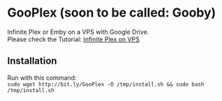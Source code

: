 # GooPlex (soon to be called: Gooby)
Infinite Plex or Emby on a VPS with Google Drive.  
Please check the Tutorial: [Infinite Plex on VPS](http://bit.ly/TechPerplexed "How to create an infinite media server using a VPS and Cloud service")  
## Installation
Run with this command:  
`sudo wget http://bit.ly/GooPlex -O /tmp/install.sh && sudo bash /tmp/install.sh`
